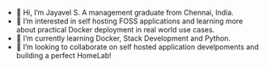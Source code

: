 - 👋 Hi, I’m Jayavel S. A management graduate from Chennai, India.
- 👀 I’m interested in self hosting FOSS applications and learning more about practical Docker deployment in real world use cases. 
- 🌱 I’m currently learning Docker, Stack Development and Python.
- 💞️ I’m looking to collaborate on self hosted application develpoments and building a perfect HomeLab!

<!---
Jayavel-S/Jayavel-S is a ✨ special ✨ repository because its `README.md` (this file) appears on your GitHub profile.
You can click the Preview link to take a look at your changes.
--->
